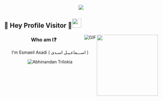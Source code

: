 <p align="center">
  <img src="https://github.com/chandrikadeb7/chandrikadeb7/blob/master/readme.gif">
</p>
 
## :rainbow: Hey Profile Visitor :eyes:<img src="https://raw.githubusercontent.com/iampavangandhi/iampavangandhi/master/gifs/Hi.gif" width="30px">

<img align='right' src='https://user-images.githubusercontent.com/5713670/87202985-820dcb80-c2b6-11ea-9f56-7ec461c497c3.gif' width='200"'>

<div align="left" width="50">

<img align="right" alt="GIF" src="https://media.giphy.com/media/w4D0ezEZJGgYuUCylI/giphy.gif" />

</div>

<div align="center">

### Who am I:question: 

I'm Esmaeil Asadi (  اســـماعـیـل اسـدی )


</p>

![Abhinandan Trilokia](https://raw.githubusercontent.com/Trilokia/Trilokia/379277808c61ef204768a61bbc5d25bc7798ccf1/bottom_header.svg)
<br>
</p>
